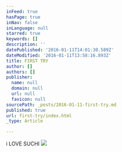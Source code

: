 ```yaml
---
inFeed: true
hasPage: true
inNav: false
inLanguage: null
starred: true
keywords: []
description: ''
datePublished: '2016-01-11T14:01:30.589Z'
dateModified: '2016-01-11T13:58:16.893Z'
title: FIRST TRY
author: []
authors: []
publisher:
  name: null
  domain: null
  url: null
  favicon: null
sourcePath: _posts/2016-01-11-first-try.md
published: true
url: first-try/index.html
_type: Article

---
```

i LOVE SUCHI
![](https://the-grid-user-content.s3-us-west-2.amazonaws.com/b4734145-c4da-4901-ab7e-0232ce76cb8d.jpg)